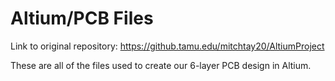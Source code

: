 # Altium/PCB Files

Link to original repository: https://github.tamu.edu/mitchtay20/AltiumProject

These are all of the files used to create our 6-layer PCB design in Altium.
